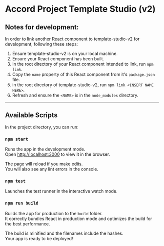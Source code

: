 # Accord Project Template Studio (v2)

## Notes for development:

In order to link another React component to template-studio-v2 for development, following these steps:
1. Ensure template-studio-v2 is on your local machine.
2. Ensure your React component has been built.
3. In the root directory of your React component intended to link, run `npm link`.
4. Copy the `name` property of this React component from it's `package.json` file.
5. in the root directory of template-studio-v2, run `npm link <INSERT NAME HERE>`.
6. Refresh and ensure the `<NAME>` is in the `node_modules` directory.

---

## Available Scripts

In the project directory, you can run:

### `npm start`

Runs the app in the development mode.<br>
Open [http://localhost:3000](http://localhost:3000) to view it in the browser.

The page will reload if you make edits.<br>
You will also see any lint errors in the console.

### `npm test`

Launches the test runner in the interactive watch mode.

### `npm run build`

Builds the app for production to the `build` folder.<br>
It correctly bundles React in production mode and optimizes the build for the best performance.

The build is minified and the filenames include the hashes.<br>
Your app is ready to be deployed!